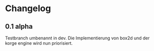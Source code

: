 # Changelog

## 0.1 alpha
Testbranch umbenannt in dev. Die Implementierung von box2d und der korge engine wird nun priorisiert. 